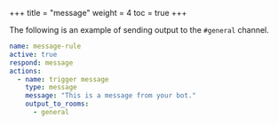 +++
title = "message"
weight = 4
toc = true
+++

The following is an example of sending output to the `#general` channel.

```yaml
name: message-rule
active: true
respond: message
actions:
  - name: trigger message
    type: message
    message: "This is a message from your bot."
    output_to_rooms:
      - general
```
